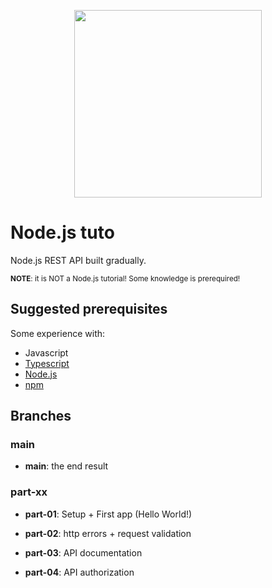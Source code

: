 <p align="center">
    <a href="https://nodejs.org/">
        <img src="https://upload.wikimedia.org/wikipedia/commons/d/d9/Node.js_logo.svg" heigth="300px" width="300px"/>
    </a>
</p>

# Node.js tuto

Node.js REST API built gradually.

<sub>__NOTE__: it is NOT a Node.js tutorial! Some knowledge is prerequired!</sub>

## Suggested prerequisites

Some experience with:

- Javascript
- [Typescript](https://www.typescriptlang.org/)
- [Node.js](https://nodejs.org/)
- [npm](https://www.npmjs.com/)

## Branches

### main

- __main__: the end result

### part-xx

- __part-01__: Setup + First app (Hello World!)
- __part-02__: http errors + request validation

- __part-03__: API documentation
- __part-04__: API authorization
